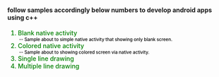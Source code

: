 

<h4>follow samples accordingly below numbers to develop android apps using c++</h4>
<div style="color:green;font-weight:500;font-size:14px;">
<ol>
<li>Blank native activity</li>
<label style="font-weight:500;
font-size:10px;
color:black;">&nbsp;--&nbsp;Sample about to simple native activity that showing only blank screen.</label>
<li>Colored native activity</li><label style="font-weight:500;
font-size:10px;
color:black;">&nbsp;--&nbsp;Sample about to showing colored screen via native activity.</label>
<li>Single line drawing</li>
<li>Multiple line drawing</li>
</ol>
</div>
